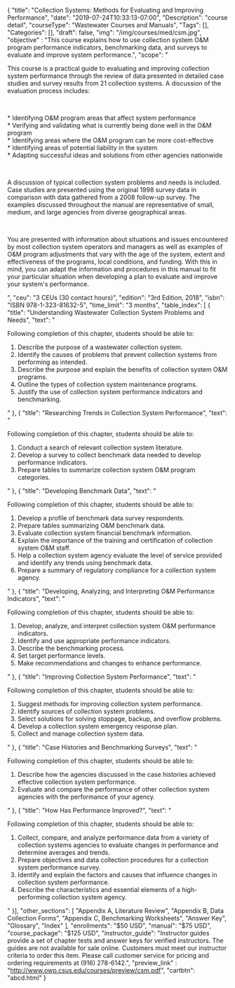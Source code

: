 {
	"title": "Collection Systems: Methods for Evaluating and Improving Performance",
	"date": "2019-07-24T10:33:13-07:00",
	"Description": "course detail",
	"courseType": "Wastewater Courses and Manuals",
	"Tags": [],
	"Categories": [],
	"draft": false,
	"img": "/img/courses/med/csm.jpg",
	"objective" : "This course explains how to use collection system O&M program performance indicators, benchmarking data, and surveys to evaluate and improve system performance.",
	"scope": "<p>This course is a practical guide to evaluating and improving collection system performance through the review of data presented in detailed case studies and survey results from 21 collection systems. A discussion of the evaluation process includes:</p><br><p>* Identifying O&M program areas that affect system performance<br>* Verifying and validating what is currently being done well in the O&M program<br>* Identifying areas where the O&M program can be more cost-effective<br>* Identifying areas of potential liability in the system<br>* Adapting successful ideas and solutions from other agencies nationwide</p><br><p>A discussion of typical collection system problems and needs is included. Case studies are presented using the original 1998 survey data in comparison with data gathered from a 2008 follow-up survey. The examples discussed throughout the manual are representative of small, medium, and large agencies from diverse geographical areas.</p><br><p>You are presented with information about situations and issues encountered by most collection system operators and managers as well as examples of O&M program adjustments that vary with the age of the system, extent and effectiveness of the programs, local conditions, and funding. With this in mind, you can adapt the information and procedures in this manual to fit your particular situation when developing a plan to evaluate and improve your system's performance.</p>",
	"ceu": "3 CEUs (30 contact hours)",
	"edition": "3rd Edition, 2018",
	"isbn": "ISBN 978-1-323-81632-5",
	"time_limit": "3 months",
	"table_index": [
	{
		"title": "Understanding Wastewater Collection System Problems and Needs",
		"text": "<p>Following completion of this chapter, students should be able to: <ol><li>Describe the purpose of a wastewater collection system.</li><li>Identify the causes of problems that prevent collection systems from performing as intended.</li><li>Describe the purpose and explain the benefits of collection system O&M programs.</li><li>Outline the types of collection system maintenance programs.</li><li>Justify the use of collection system performance indicators and benchmarking.</li></ol></p>"
	},
	{
		"title": "Researching Trends in Collection System Performance",
		"text": "<p>Following completion of this chapter, students should be able to: <ol><li>Conduct a search of relevant collection system literature.</li><li>Develop a survey to collect benchmark data needed to develop performance indicators.</li><li>Prepare tables to summarize collection system O&M program categories.</li></ol></p>"
	},
	{
		"title": "Developing Benchmark Data",
		"text": "<p>Following completion of this chapter, students should be able to: <ol><li>Develop a profile of benchmark data survey respondents.</li><li>Prepare tables summarizing O&M benchmark data.</li><li>Evaluate collection system financial benchmark information.</li><li>Explain the importance of the training and certification of collection system O&M staff.</li><li>Help a collection system agency evaluate the level of service provided and identify any trends using benchmark data.</li><li>Prepare a summary of regulatory compliance for a collection system agency.</li></ol></p>"
	},
	{
		"title": "Developing, Analyzing, and Interpreting O&M Performance Indicators",
		"text": "<p>Following completion of this chapter, students should be able to: <ol><li>Develop, analyze, and interpret collection system O&M performance indicators.</li><li>Identify and use appropriate performance indicators.</li><li>Describe the benchmarking process.</li><li>Set target performance levels.</li><li>Make recommendations and changes to enhance performance.</li></ol></p>"
	},
	{
		"title": "Improving Collection System Performance",
		"text": "<p>Following completion of this chapter, students should be able to: <ol><li>Suggest methods for improving collection system performance.</li><li>Identify sources of collection system problems.</li><li>Select solutions for solving stoppage, backup, and overflow problems.</li><li>Develop a collection system emergency response plan.</li><li>Collect and manage collection system data.</li></ol></p>"
	},
	{
		"title": "Case Histories and Benchmarking Surveys",
		"text": "<p>Following completion of this chapter, students should be able to: <ol><li>Describe how the agencies discussed in the case histories achieved effective collection system performance.</li><li>Evaluate and compare the performance of other collection system agencies with the performance of your agency.</li></ol></p>"
	},
	{
		"title": "How Has Performance Improved?",
		"text": "<p>Following completion of this chapter, students should be able to: <ol><li>Collect, compare, and analyze performance data from a variety of collection systems agencies to evaluate changes in performance and determine averages and trends.</li><li>Prepare objectives and data collection procedures for a collection system performance survey.</li><li>Identify and explain the factors and causes that influence changes in collection system performance.</li><li>Describe the characteristics and essential elements of a high-performing collection system agency.</li></ol></p>"
	}],
	"other_sections": [
		"Appendix A, Literature Review",
		"Appendix B, Data Collection Forms", 
		"Appendix C, Benchmarking Worksheets",
		"Answer Key",
		"Glossary",
		"Index"
	],
	"enrollments": "$50 USD",
	"manual": "$75 USD",
	"course_package": "$125 USD",
	"instructor_guide": "Instructor guides provide a set of chapter tests and answer keys for verified instructors. The guides are not available for sale online. Customers must meet our instructor criteria to order this item. Please call customer service for pricing and ordering requirements at (916) 278-6142.",
	"preview_link" : "http://www.owp.csus.edu/courses/preview/csm.pdf",
	"cartbtn": "abcd.html"
}